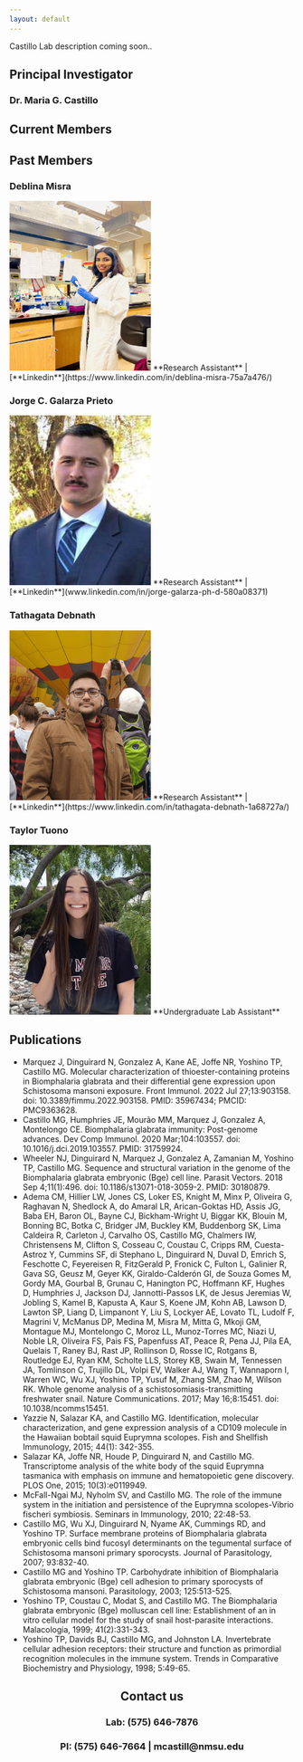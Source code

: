 ```yaml
---
layout: default
---
```


Castillo Lab description coming soon..  

## **Principal Investigator**  

### Dr. Maria G. Castillo  

## **Current Members**

## **Past Members**  
### Deblina Misra  
<img src="https://github.com/nmsucastillolab/nmsucastillolab.github.io/blob/main/deblina.jpg?raw=true" width="250" height="300" />  
**Research Assistant** | [**Linkedin**](https://www.linkedin.com/in/deblina-misra-75a7a476/)  

### Jorge C. Galarza Prieto
<img src="https://github.com/nmsucastillolab/nmsucastillolab.github.io/blob/main/jorge.jpeg?raw=true" width="250" height="300" />   
**Research Assistant** | [**Linkedin**](www.linkedin.com/in/jorge-galarza-ph-d-580a08371)
 
### Tathagata Debnath  
<img src="https://github.com/nmsucastillolab/nmsucastillolab.github.io/blob/main/tad.jpg?raw=true" width="250" height="300" />  
**Research Assistant** | [**Linkedin**](https://www.linkedin.com/in/tathagata-debnath-1a68727a/)  
 
### Taylor Tuono
<img src="https://github.com/nmsucastillolab/nmsucastillolab.github.io/blob/main/taylor.jpg?raw=true" width="250" height="300" />   
**Undergraduate Lab Assistant**  

## **Publications**  
  - Marquez J, Dinguirard N, Gonzalez A, Kane AE, Joffe NR, Yoshino TP, Castillo MG. Molecular characterization of thioester-containing proteins in Biomphalaria glabrata and their differential gene expression upon Schistosoma mansoni exposure. Front Immunol. 2022 Jul 27;13:903158. doi: 10.3389/fimmu.2022.903158. PMID: 35967434; PMCID: PMC9363628.  
  - Castillo MG, Humphries JE, Mourão MM, Marquez J, Gonzalez A, Montelongo CE. Biomphalaria glabrata immunity: Post-genome advances. Dev Comp Immunol. 2020 Mar;104:103557. doi: 10.1016/j.dci.2019.103557. PMID: 31759924.  
  - Wheeler NJ, Dinguirard N, Marquez J, Gonzalez A, Zamanian M, Yoshino TP, Castillo MG. Sequence and structural variation in the genome of the Biomphalaria glabrata embryonic (Bge) cell line. Parasit Vectors. 2018 Sep 4;11(1):496. doi: 10.1186/s13071-018-3059-2. PMID: 30180879.   
  - Adema CM, Hillier LW, Jones CS, Loker ES, Knight M, Minx P, Oliveira G, Raghavan N, Shedlock A, do Amaral LR, Arican-Goktas HD, Assis JG, Baba EH, Baron OL, Bayne CJ, Bickham-Wright U, Biggar KK, Blouin M, Bonning BC, Botka C, Bridger JM, Buckley KM, Buddenborg SK, Lima Caldeira R, Carleton J, Carvalho OS, Castillo MG, Chalmers IW, Christensens M, Clifton S, Cosseau C, Coustau C, Cripps RM, Cuesta-Astroz Y, Cummins SF, di Stephano L, Dinguirard N, Duval D, Emrich S, Feschotte C, Feyereisen R, FitzGerald P, Fronick C, Fulton L, Galinier R, Gava SG, Geusz M, Geyer KK, Giraldo-Calderón GI, de Souza Gomes M, Gordy MA, Gourbal B, Grunau C, Hanington PC, Hoffmann KF, Hughes D, Humphries J, Jackson DJ, Jannotti-Passos LK, de Jesus Jeremias W, Jobling S, Kamel B, Kapusta A, Kaur S, Koene JM, Kohn AB, Lawson D, Lawton SP, Liang D, Limpanont Y, Liu S, Lockyer AE, Lovato TL, Ludolf F, Magrini V, McManus DP, Medina M, Misra M, Mitta G, Mkoji GM, Montague MJ, Montelongo C, Moroz LL, Munoz-Torres MC, Niazi U, Noble LR, Oliveira FS, Pais FS, Papenfuss AT, Peace R, Pena JJ, Pila EA, Quelais T, Raney BJ, Rast JP, Rollinson D, Rosse IC, Rotgans B, Routledge EJ, Ryan KM, Scholte LLS, Storey KB, Swain M, Tennessen JA, Tomlinson C, Trujillo DL, Volpi EV, Walker AJ, Wang T, Wannaporn I, Warren WC, Wu XJ, Yoshino TP, Yusuf M, Zhang SM, Zhao M, Wilson RK. Whole genome analysis of a schistosomiasis-transmitting freshwater snail. Nature Communications. 2017; May 16;8:15451. doi: 10.1038/ncomms15451.  
  - Yazzie N, Salazar KA, and Castillo MG. Identification, molecular characterization, and gene expression analysis of a CD109 molecule in the Hawaiian bobtail squid Euprymna scolopes. Fish and Shellfish Immunology, 2015; 44(1): 342-355.  
  - Salazar KA, Joffe NR, Houde P, Dinguirard N, and Castillo MG. Transcriptome analysis of the white body of the squid Euprymna tasmanica with emphasis on immune and hematopoietic gene discovery. PLOS One, 2015; 10(3):e0119949.  
  - McFall-Ngai MJ, Nyholm SV, and Castillo MG. The role of the immune system in the initiation and persistence of the Euprymna scolopes-Vibrio fischeri symbiosis. Seminars in Immunology, 2010; 22:48-53.  
  - Castillo MG, Wu XJ, Dinguirard N, Nyame AK, Cummings RD, and Yoshino TP. Surface membrane proteins of Biomphalaria glabrata embryonic cells bind fucosyl determinants on the tegumental surface of Schistosoma mansoni primary sporocysts. Journal of Parasitology, 2007; 93:832-40.  
  - Castillo MG and Yoshino TP. Carbohydrate inhibition of Biomphalaria glabrata embryonic (Bge) cell adhesion to primary sporocysts of Schistosoma mansoni. Parasitology, 2003; 125:513-525.  
  - Yoshino TP, Coustau C, Modat S, and Castillo MG. The Biomphalaria glabrata embryonic (Bge) molluscan cell line: Establishment of an in vitro cellular model for the study of snail host-parasite interactions. Malacologia, 1999; 41(2):331-343.  
  - Yoshino TP, Davids BJ, Castillo MG, and Johnston LA. Invertebrate cellular adhesion receptors: their structure and function as primordial recognition molecules in the immune system. Trends in Comparative Biochemistry and Physiology, 1998; 5:49-65.    

<h2 align="center"><b>Contact us</b></h2>
<h3 align="center">Lab: (575) 646-7876</h3>
<h3 align="center">PI: (575) 646-7664 | mcastill@nmsu.edu</h3>
